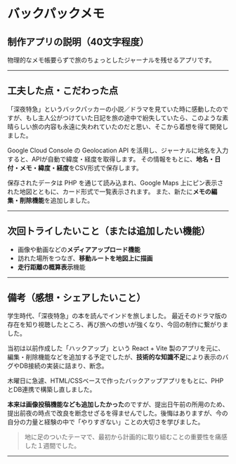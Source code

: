 # バックパックメモ

## 制作アプリの説明（40文字程度）

物理的なメモ帳要らずで旅のちょっとしたジャーナルを残せるアプリです。

---

## 工夫した点・こだわった点

「深夜特急」というバックパッカーの小説／ドラマを見ていた時に感動したのですが、もし主人公がつけていた日記を旅の途中で紛失していたら、このような素晴らしい旅の内容も永遠に失われていたのだと思い、そこから着想を得て開発しました。

Google Cloud Console の Geolocation API を活用し、ジャーナルに地名を入力すると、APIが自動で緯度・経度を取得します。
その情報をもとに、**地名・日付・メモ・緯度・経度**をCSV形式で保存します。

保存されたデータは PHP を通じて読み込まれ、Google Maps 上にピン表示された地図とともに、カード形式で一覧表示されます。
また、新たに**メモの編集・削除機能**を追加しました。

---

## 次回トライしたいこと（または追加したい機能）

* 画像や動画などの**メディアアップロード機能**
* 訪れた場所をつなぎ、**移動ルートを地図上に描画**
* **走行距離の概算表示**機能

---

## 備考（感想・シェアしたいこと）

学生時代、「深夜特急」の本を読んでインドを旅しました。
最近そのドラマ版の存在を知り視聴したところ、再び旅への想いが強くなり、今回の制作に繋がりました。

当初は以前作成した「ハックアップ」という React + Vite 製のアプリを元に、編集・削除機能などを追加する予定でしたが、**技術的な知識不足**により表示のバグやDB接続の実装に詰まり、断念。

木曜日に急遽、HTML/CSSベースで作ったバックアップアプリをもとに、PHPとDB連携で構築し直しました。

**本来は画像投稿機能なども追加したかった**のですが、提出日午前の所用のため、提出前夜の時点で改良を断念せざるを得ませんでした。後悔はありますが、今の自分の力量と経験の中で「やりすぎない」ことの大切さを学びました。

> 地に足のついたテーマで、最初から計画的に取り組むことの重要性を痛感した１週間でした。

---
